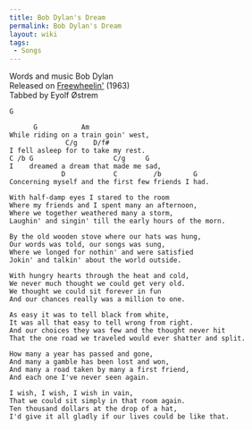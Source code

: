 ```yaml
---
title: Bob Dylan's Dream
permalink: Bob Dylan's Dream
layout: wiki
tags:
 - Songs
---
```


Words and music Bob Dylan  
Released on [Freewheelin'](Freewheelin' "wikilink") (1963)  
Tabbed by Eyolf Østrem

    G

          G           Am
    While riding on a train goin' west,
                  C/g    D/f#
    I fell asleep for to take my rest.
    C /b G                    C/g     G
    I    dreamed a dream that made me sad,
                 D            C         /b        G
    Concerning myself and the first few friends I had.

    With half-damp eyes I stared to the room
    Where my friends and I spent many an afternoon,
    Where we together weathered many a storm,
    Laughin' and singin' till the early hours of the morn.

    By the old wooden stove where our hats was hung,
    Our words was told, our songs was sung,
    Where we longed for nothin' and were satisfied
    Jokin' and talkin' about the world outside.

    With hungry hearts through the heat and cold,
    We never much thought we could get very old.
    We thought we could sit forever in fun
    And our chances really was a million to one.

    As easy it was to tell black from white,
    It was all that easy to tell wrong from right.
    And our choices they was few and the thought never hit
    That the one road we traveled would ever shatter and split.

    How many a year has passed and gone,
    And many a gamble has been lost and won,
    And many a road taken by many a first friend,
    And each one I've never seen again.

    I wish, I wish, I wish in vain,
    That we could sit simply in that room again.
    Ten thousand dollars at the drop of a hat,
    I'd give it all gladly if our lives could be like that.

